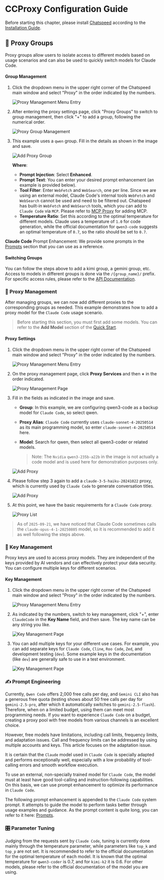 # CCProxy Configuration Guide

Before starting this chapter, please install [Chatspeed](https://chatspeed.aidyou.ai) according to the [Installation Guide](../guide/installation.md).

## 🧩 Proxy Groups

Proxy groups allow users to isolate access to different models based on usage scenarios and can also be used to quickly switch models for Claude Code.

#### Group Management

1.  Click the dropdown menu in the upper right corner of the Chatspeed main window and select "Proxy" in the order indicated by the numbers.

    ![Proxy Management Menu Entry](/images/en/proxy-group-1.png)

2.  After entering the proxy settings page, click "Proxy Groups" to switch to group management, then click "+" to add a group, following the numerical order.

    ![Proxy Group Management](/images/en/proxy-group-2.png)

3.  This example uses a `qwen` group. Fill in the details as shown in the image and save.

    ![Add Proxy Group](/images/en/proxy-group-3.png)

    **Where**:
    - **Prompt Injection**: Select **Enhanced**.
    - **Prompt Text**: You can enter your desired prompt enhancement (an example is provided below).
    - **Tool Filter**: Enter `WebFetch` and `WebSearch`, one per line. Since we are using an external model, Claude Code's internal tools `WebFetch` and `WebSearch` cannot be used and need to be filtered out. Chatspeed has built-in `WebFetch` and `WebSearch` tools, which you can add to `Claude Code` via `MCP`. Please refer to [MCP Proxy](../mcp/) for adding MCP.
    - **Temperature Ratio**: Set this according to the optimal temperature for different models. Claude uses a temperature of `1.0` for code generation, while the official documentation for `qwen3-code` suggests an optimal temperature of `0.7`, so the ratio should be set to `0.7`.

**Claude Code** Prompt Enhancement: We provide some prompts in the [Prompts](../prompt/) section that you can use as a reference.


#### Switching Groups

You can follow the steps above to add a kimi group, a gemini group, etc. Access to models in different groups is done via the `/{group_name}/` prefix. For specific access rules, please refer to the [API Documentation](../api/).

### 🔀 Proxy Management

After managing groups, we can now add different proxies to the corresponding groups as needed. This example demonstrates how to add a proxy model for the `Claude Code` usage scenario.

> Before starting this section, you must first add some models. You can refer to the **Add Model** section of the [Quick Start](../guide/quickStart.md).

#### Proxy Settings

1.  Click the dropdown menu in the upper right corner of the Chatspeed main window and select "Proxy" in the order indicated by the numbers.

    ![Proxy Management Menu Entry](/images/en/proxy-group-1.png)

2.  On the proxy management page, click **Proxy Services** and then **+** in the order indicated.

    ![Proxy Management Page](/images/en/proxy-setting-1.png)

3.  Fill in the fields as indicated in the image and save.
    - **Group**: In this example, we are configuring qwen3-code as a backup model for `Claude Code`, so select qwen.
    - **Proxy Alias**: `Claude Code` currently uses `claude-sonnet-4-20250514` as its main programming model, so enter `claude-sonnet-4-20250514` here.
    - **Model**: Search for qwen, then select all qwen3-coder or related models.

      > Note: The `Nvidia` `qwen3-235b-a22b` in the image is not actually a code model and is used here for demonstration purposes only.

    ![Add Proxy](/images/en/proxy-setting-2.png)

4.  Please follow step 3 again to add a `claude-3-5-haiku-20241022` proxy, which is currently used by `Claude Code` to generate conversation titles.

    ![Add Proxy](/images/en/proxy-setting-3.png)

5.  At this point, we have the basic requirements for a `Claude Code` proxy.

    ![Proxy List](/images/en/proxy-setting-4.png)

> As of `2025-09-21`, we have noticed that Claude Code sometimes calls the `claude-opus-4-1-20250805` model, so it is recommended to add it as well following the steps above.

### 🔑 Key Management

Proxy keys are used to access proxy models. They are independent of the keys provided by AI vendors and can effectively protect your data security. You can configure multiple keys for different scenarios.

#### Key Management

1.  Click the dropdown menu in the upper right corner of the Chatspeed main window and select "Proxy" in the order indicated by the numbers.

    ![Proxy Management Menu Entry](/images/en/proxy-group-1.png)

2.  As indicated by the numbers, switch to key management, click "+", enter `ClaudeCode` in the **Key Name** field, and then save. The key name can be any string you like.

    ![Key Management Page](/images/en/proxy-key-1.png)

3.  You can add multiple keys for your different use cases. For example, you can add separate keys for `Claude Code`, `Cline`, `Roo Code`, `Zed`, and development testing (`dev`). Some example keys in the documentation (like `dev`) are generally safe to use in a test environment.

    ![Key Management Page](/images/en/proxy-key-2.png)

### ✍️ Prompt Engineering

Currently, `Qwen Code` offers 2,000 free calls per day, and `Gemini CLI` also has a generous free quota (testing shows about 50 free calls per day for `gemini-2.5-pro`, after which it automatically switches to `gemini-2.5-flash`). Therefore, when on a limited budget, using them can meet most programming needs. If you want to experience `Claude Code` on a budget, creating a proxy pool with free models from various channels is an excellent choice.

However, free models have limitations, including call limits, frequency limits, and adaptation issues. Call and frequency limits can be addressed by using multiple accounts and keys. This article focuses on the adaptation issue.

It is certain that the `Claude` model used in `Claude Code` is specially adapted and performs exceptionally well, especially with a low probability of tool-calling errors and smooth workflow execution.

To use an external, non-specially trained model for `Claude Code`, the model must at least have good tool-calling and instruction-following capabilities. On this basis, we can use prompt enhancement to optimize its performance in `Claude Code`.

The following prompt enhancement is appended to the `Claude Code` system prompt. It attempts to guide the model to perform tasks better through usage examples and guidance. As the prompt content is quite long, you can refer to it here: [Prompts](../prompt/).

### 🎛️ Parameter Tuning

Judging from the requests sent by `Claude Code`, tuning is currently done mainly through the temperature parameter, while parameters like `top_k` and `top_p` are not set. It is recommended to refer to the official documentation for the optimal temperature of each model. It is known that the optimal temperature for `qwen3-coder` is 0.7, and for `kimi-k2` it is 0.6. For other models, please refer to the official documentation of the model you are using.
